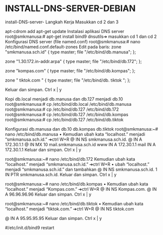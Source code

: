 # INSTALL-DNS-SERVER-DEBIAN
install-DNS-server- 
Langkah Kerja Masukkan cd 2 dan 3

apt-cdrom add apt-get update Instalasi aplikasi DNS server root@smkmanusa:# apt-get install bind9 dnsutils➔ masukkan cd 1 dan cd 2 Konfigurasi DNS server (file named.conf) root@smkmanusa:# nano /etc/bind/named.conf.default-zones Edit pada baris: zone "smkmanusa.sch.id" { type master; file "/etc/bind/db.manusa"; };

zone "1.30.172.in-addr.arpa" { type master; file "/etc/bind/db.172"; };

zone "kompas.com" { type master; file "/etc/bind/db.kompas"; };

zone " tiktok.com " { type master; file "/etc/bind/db. tiktok "; };

Keluar dan simpan. Ctrl x | y

Kopi db.local menjadi db.manusa dan db.127 menjadi db.10 root@smkmanusa:# cp /etc/bind/db.local /etc/bind/db.manusa root@smkmanusa:# cp /etc/bind/db.127 /etc/bind/db.172 root@smkmanusa:# cp /etc/bind/db.127 /etc/bind/db.kompas root@smkmanusa:# cp /etc/bind/db.127 /etc/bind/db.tiktok

Konfigurasi db.manusa dan db.10 db.kompas db.tiktok root@smkmanusa:~# nano /etc/bind/db.manusa • Kemudian ubah kata “localhost.” menjadi “smkmanusa.sch.id.” ➔ctrl W+R @ IN NS smkmanusa.sch.id. @ IN A 172.30.1.1 @ IN MX 10 mail.smkmanusa.sch.id www IN A 172.30.1.1 mail IN A 172.30.1.1 Keluar dan simpan. Ctrl x | y

root@smkmanusa:~# nano /etc/bind/db.172 Kemudian ubah kata “localhost.” menjadi “smkmanusa.sch.id.” ➔ctrl W+R • ubah “localhost.” menjadi “smkmanusa.sch.id.” dan tambahkan @ IN NS smkmanusa.sch.id. 1 IN PTR smkmanusa.sch.id. Keluar dan simpan. Ctrl x | y

root@smkmanusa:~# nano /etc/bind/db.kompas • Kemudian ubah kata “localhost.” menjadi “Kompas.com.” ➔ctrl W+R @ IN NS Kompas.com. @ IN A 96.96.96.96 Keluar dan simpan. Ctrl x | y

root@smkmanusa:~# nano /etc/bind/db.tiktok • Kemudian ubah kata “localhost.” menjadi “tiktok.com.” ➔ctrl W+R @ IN NS tiktok.com

@ IN A 95.95.95.95 Keluar dan simpan. Ctrl x | y

#/etc/init.d/bind9 restart
